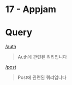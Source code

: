 # 17 - Appjam

# Query
[/auth](/docs/auth.md)

> Auth에 관련된 쿼리입니다

[/post](/docs/post.md)

> Post에 관련된 쿼리입니다